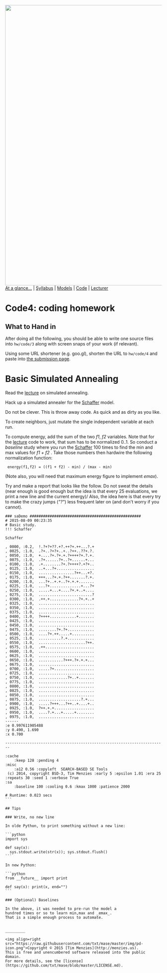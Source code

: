 [<img width=900 src="https://raw.githubusercontent.com/txt/mase/master/img/banner1.png">](https://github.com/txt/mase/blob/master/README.md)   
[At a glance...](https://github.com/txt/mase/blob/master/OVERVIEW.md) |
[Syllabus](https://github.com/txt/mase/blob/master/SYLLABUS.md) |
[Models](https://github.com/txt/mase/blob/master/MODELS.md) |
[Code](https://github.com/txt/mase/tree/master/src) |
[Lecturer](http://menzies.us) 


# Code4: coding homework 

## What to Hand in

After doing all the following, you should 
be able to write one source files into  `hw/code/3` along with
screen snaps of your work (if relevant).

Using some URL shortener (e.g. goo.gl), shorten the URL to `hw/code/4`
and paste into [the submission page](https://goo.gl/lZEmEm).


# Basic Simulated Annealing

Read the [lecture](SA.md) on simulated annealing.

Hack up a simulated annealer for the
[Schaffer](models/moeaProblems.pdf) model.

Do not be clever. This is throw away code. As quick
and as dirty as you like.

To create neighbors, just mutate the single
independent variable at each run.

To compute energy, add the sum of the two _f1_, _f2_
 variables. Note that for the [lecture](SA.md) code to
 work, that sum has to be normalized 0..1. So
 conduct a _baseline_ study where you run the
 [Schaffer](models/moeaProblems.pdf) 100 times to
 find the min and max values for _f1 + f2_ . Take
 those numbers then hardwire the following
 normalization function:
 
     energy(f1,f2) = ((f1 + f2) - min) / (max - min)

(Note also, you will need that maximum energy figure to implement _emax_).

Try and make a report that looks like the follow. Do
not sweat the details (near enough is good enough but the idea is that every
25 evaluations, we print a new line and the current energy)/
Also,  the idea here is that every try to make the crazy jumps (_"?"_) less
frequent later on (and don't worry if you cannot).


````
### saDemo ##################################################
# 2015-08-09 00:23:35
# Basic study.
!!! Schaffer

Schaffer

, 0000, :0.2,  !.?+?+??.+?.++?+.++...?.+
, 0025, :1.0,  .?+..?+?+..+..?++..??+.?.
, 0050, :1.0,  +....?+.?+.+.?++++?+.?.+.
, 0075, :1.0,  .?+......?+..?+......+...
, 0100, :1.0,  .+........?+.?++++?.+?+..
, 0125, :1.0,  ..+...?+.................
, 0150, :1.0,  ................?++...+?.
, 0175, :1.0,  +++...?+.+.?++.......?.+.
, 0200, :1.0,  ...?+..+.+..?+.+.+.......
, 0225, :1.0,  ...?+..............+...?+
, 0250, :1.0,  .....+...+....?+.+..+....
, 0275, :1.0,  ........................?
, 0300, :1.0,  .++.+.............?+.+..+
, 0325, :1.0,  .........................
, 0350, :1.0,  .........................
, 0375, :1.0,  .........................
, 0400, :1.0,  ?++++............+.......
, 0425, :1.0,  .........................
, 0450, :1.0,  .........................
, 0475, :1.0,  ........?+.?+............
, 0500, :1.0,  ....?+.++.....+..........
, 0525, :1.0,  ..........?.+............
, 0550, :1.0,  .....................?++.
, 0575, :1.0,  .++......................
, 0600, :1.0,  .........................
, 0625, :1.0,  .........................
, 0650, :1.0,  ...........?+++.?+.+.+...
, 0675, :1.0,  .........................
, 0700, :1.0,  .....?+..................
, 0725, :1.0,  .........................
, 0750, :1.0,  .............?+..+.......
, 0775, :1.0,  .........................
, 0800, :1.0,  .........................
, 0825, :1.0,  .........................
, 0850, :1.0,  .........................
, 0875, :1.0,  ...................?.+...
, 0900, :1.0,  .....?+++...?++..+....+..
, 0925, :1.0,  ?++.+.+..................
, 0950, :1.0,  ....?.+...+.....+........
, 0975, :1.0,  .........................
------
:e 0.997611905488
:y 0.490, 1.690
:x 0.700

------------------------------------------------------------------------

:cache
    :keep 128 :pending 4
:misc
    :a12 0.56 :copyleft  SEARCH-BASED SE Tools
 (c) 2014, copyright BSD-3, Tim Menzies :early 5 :epsilon 1.01 :era 25 :repeats 30 :seed 1 :verbose True
:sa
    :baseline 100 :cooling 0.6 :kmax 1000 :patience 2000

# Runtime: 0.023 secs
```

## Tips

### Write, no new line

In olde Python, to print something without a new line:

```python
import sys

def say(x): 
  sys.stdout.write(str(x)); sys.stdout.flush()
```

In new Python:

```python
from __future__ import print

def say(x): print(x, end="")
```

### (Optional) Baselines

In the above, it was needed to pre-run the model a
hundred times or so to learn min,max and _emax_.
That is a simple enough process to automate.


_________

<img align=right src="https://raw.githubusercontent.com/txt/mase/master/img/pd-icon.png">Copyright © 2015 [Tim Menzies](http://menzies.us).
This is free and unencumbered software released into the public domain.   
For more details, see the [license](https://github.com/txt/mase/blob/master/LICENSE.md).

